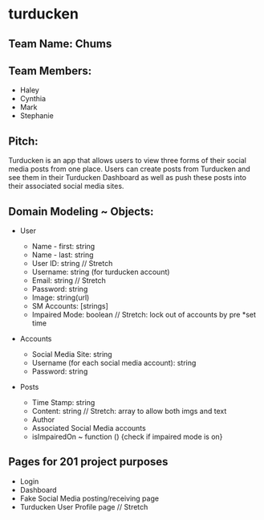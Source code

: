 # turducken

## Team Name: Chums


## Team Members:
* Haley
* Cynthia
* Mark
* Stephanie


## Pitch:
Turducken is an app that allows users to view three forms of their social media posts from one place. Users can create posts from Turducken and see them in their Turducken Dashboard as well as push these posts into their associated social media sites. 


## Domain Modeling ~ Objects:
* User
  * Name - first: string
  * Name - last: string
  * User ID: string  // Stretch
  * Username: string (for turducken account)
  * Email: string   // Stretch
  * Password: string
  * Image: string(url)
  * SM Accounts: [strings]
  * Impaired Mode: boolean // Stretch: lock out of accounts by pre  *set time

* Accounts
  * Social Media Site: string
  * Username (for each social media account): string
  * Password: string

* Posts
  * Time Stamp: string
  * Content: string  // Stretch: array to allow both imgs and text
  * Author
  * Associated Social Media accounts
  * isImpairedOn ~ function () {check if impaired mode is on}


## Pages for 201 project purposes
* Login
* Dashboard
* Fake Social Media posting/receiving page
* Turducken User Profile page // Stretch
